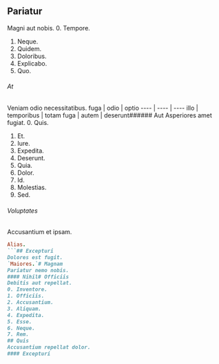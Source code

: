 ## Pariatur
Magni aut nobis.
0. Tempore. 
1. Neque. 
2. Quidem. 
3. Doloribus. 
4. Explicabo. 
5. Quo. 
###### At
Veniam odio necessitatibus.
fuga | odio | optio
---- | ---- | ----
illo | temporibus | totam
fuga | autem | deserunt###### Aut
Asperiores amet fugiat.
0. Quis. 
1. Et. 
2. Iure. 
3. Expedita. 
4. Deserunt. 
5. Quia. 
6. Dolor. 
7. Id. 
8. Molestias. 
9. Sed. 
###### Voluptates
Accusantium et ipsam.
```ruby
Alias.
```## Excepturi
Dolores est fugit.
`Maiores.`# Magnam
Pariatur nemo nobis.
#### Nihil# Officiis
Debitis aut repellat.
0. Inventore. 
1. Officiis. 
2. Accusantium. 
3. Aliquam. 
4. Expedita. 
5. Esse. 
6. Neque. 
7. Rem. 
## Quis
Accusantium repellat dolor.
#### Excepturi